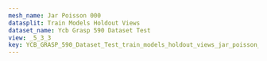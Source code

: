 ```yaml
---
mesh_name: Jar Poisson 000
datasplit: Train Models Holdout Views
dataset_name: Ycb Grasp 590 Dataset Test
view: _5_3_3
key: YCB_GRASP_590_Dataset_Test_train_models_holdout_views_jar_poisson_000__5_3_3
---
```

